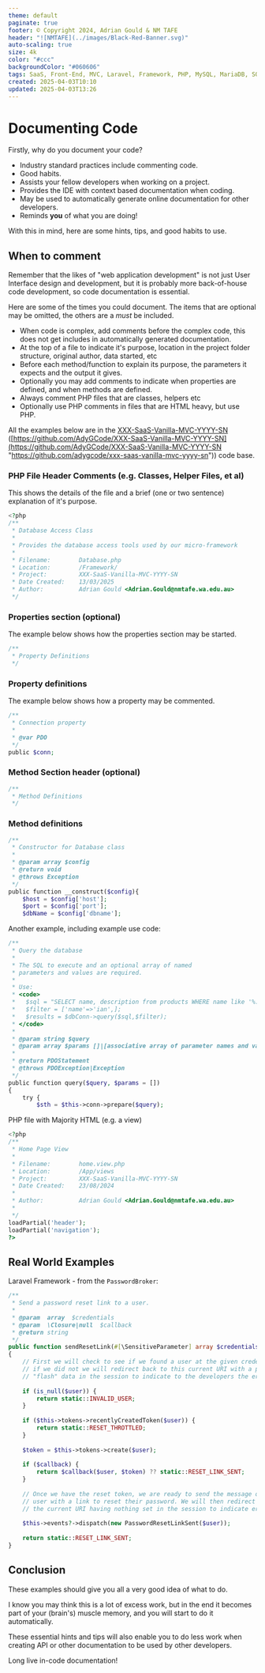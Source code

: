 ```yaml
---
theme: default
paginate: true
footer: © Copyright 2024, Adrian Gould & NM TAFE
header: "![NMTAFE](../images/Black-Red-Banner.svg)"
auto-scaling: true
size: 4k
color: "#ccc"
backgroundColor: "#060606"
tags: SaaS, Front-End, MVC, Laravel, Framework, PHP, MySQL, MariaDB, SQLite, Testing, Unit Testing, Feature Testng, PEST
created: 2025-04-03T10:10
updated: 2025-04-03T13:26
---
```


# Documenting Code

Firstly, why do you document your code?

- Industry standard practices include commenting code.
- Good habits.
- Assists your fellow developers when working on a project.
- Provides the IDE with context based documentation when coding.
- May be used to automatically generate online documentation for other developers.
- Reminds **you** of what you are doing!

With this in mind, here are some hints, tips, and good habits to use.

## When to comment

Remember that the likes of "web application development" is not just User Interface design and development, but it is probably more back-of-house code development, so code documentation is essential.

Here are some of the times you could document. The items that are optional may be omitted, the others are a *must* be included.

- When code is complex, add comments before the complex code, this does not get includes in automatically generated documentation.
- At the top of a file to indicate it's purpose, location in the project folder structure, original author, data started, etc
- Before each method/function to explain its purpose, the parameters it expects and the output it gives.
- Optionally you may add comments to indicate when properties are defined, and when methods are defined.
- Always comment PHP files that are classes, helpers etc
- Optionally use PHP comments in files that are HTML heavy, but use PHP.

All the examples below are in the ⁠[XXX-SaaS-Vanilla-MVC-YYYY-SN](https://github.com/AdyGCode/XXX-SaaS-Vanilla-MVC-YYYY-SN "https://github.com/AdyGCode/XXX-SaaS-Vanilla-MVC-YYYY-SN") ([https://github.com/AdyGCode/XXX-SaaS-Vanilla-MVC-YYYY-SN](https://github.com/AdyGCode/XXX-SaaS-Vanilla-MVC-YYYY-SN "https://github.com/adygcode/xxx-saas-vanilla-mvc-yyyy-sn")) code base.

### PHP File Header Comments (e.g. Classes, Helper Files, et al)

This shows the details of the file and a brief (one or two sentence) explanation of it's purpose.

```php
​<?php
/**
 * Database Access Class
 *
 * Provides the database access tools used by our micro-framework 
 * 
 * Filename:        Database.php 
 * Location:        /Framework/ 
 * Project:         XXX-SaaS-Vanilla-MVC-YYYY-SN 
 * Date Created:    13/03/2025 
 * Author:          Adrian Gould <Adrian.Gould@nmtafe.wa.edu.au>
 */ 
```

### Properties section (optional)

The example below shows how the properties section may be started.

```php
/**
 * Property Definitions 
 */
```

### Property definitions

The example below shows how a property may be commented.

```php
/** 
 * Connection property
 *
 * @var PDO 
 */
public $conn;
```

### Method Section header (optional)

```php
​/**
 * Method Definitions 
 */ 
```

### Method definitions

```php
​/** 
 * Constructor for Database class 
 * 
 * @param array $config 
 * @return void  
 * @throws Exception 
 */
public function __construct($config){   
    $host = $config['host'];
    $port = $config['port'];    
    $dbName = $config['dbname'];
```

Another example, including example use code:

```php
/** 
 * Query the database 
 * 
 * The SQL to execute and an optional array of named 
 * parameters and values are required. 
 * 
 * Use: 
 * <code> 
 *   $sql = "SELECT name, description from products WHERE name like '%:name%'"; 
 *   $filter = ['name'=>'ian',]; 
 *   $results = $dbConn->query($sql,$filter); 
 * </code> 
 * 
 * @param string $query 
 * @param array $params []|[associative array of parameter names and values] 
 * 
 * @return PDOStatement 
 * @throws PDOException|Exception 
 */
public function query($query, $params = [])
{
    try {
        $sth = $this->conn->prepare($query);
```

PHP file with Majority HTML (e.g. a view)

```php
​<?php
/** 
 * Home Page View 
 * 
 * Filename:        home.view.php 
 * Location:        /App/views 
 * Project:         XXX-SaaS-Vanilla-MVC-YYYY-SN 
 * Date Created:    23/08/2024 
 * 
 * Author:          Adrian Gould <Adrian.Gould@nmtafe.wa.edu.au> 
 * 
 */
loadPartial('header');
loadPartial('navigation');
?> 
```


## Real World Examples

Laravel Framework - from the `PasswordBroker`:

```php
/**  
 * Send a password reset link to a user. 
 * 
 * @param  array  $credentials  
 * @param  \Closure|null  $callback  
 * @return string  
 */
public function sendResetLink(#[\SensitiveParameter] array $credentials, ?Closure $callback = null)  
{  
    // First we will check to see if we found a user at the given credentials and  
    // if we did not we will redirect back to this current URI with a piece of    
    // "flash" data in the session to indicate to the developers the errors.    $user = $this->getUser($credentials);  
  
    if (is_null($user)) {  
        return static::INVALID_USER;  
    }  
  
    if ($this->tokens->recentlyCreatedToken($user)) {  
        return static::RESET_THROTTLED;  
    }  
  
    $token = $this->tokens->create($user);  
  
    if ($callback) {  
        return $callback($user, $token) ?? static::RESET_LINK_SENT;  
    }  
  
    // Once we have the reset token, we are ready to send the message out to this  
    // user with a link to reset their password. We will then redirect back to    
    // the current URI having nothing set in the session to indicate errors.    $user->sendPasswordResetNotification($token);  
  
    $this->events?->dispatch(new PasswordResetLinkSent($user));  
  
    return static::RESET_LINK_SENT;  
}
```



## Conclusion

These examples should give you all a very good idea of what to do.

I know you may think this is a lot of excess work, but in the end it becomes part of your (brain's) muscle memory, and you will start to do it automatically.

These essential hints and tips will also enable you to do less work when creating API or other documentation to be used by other developers.


Long live in-code documentation!
